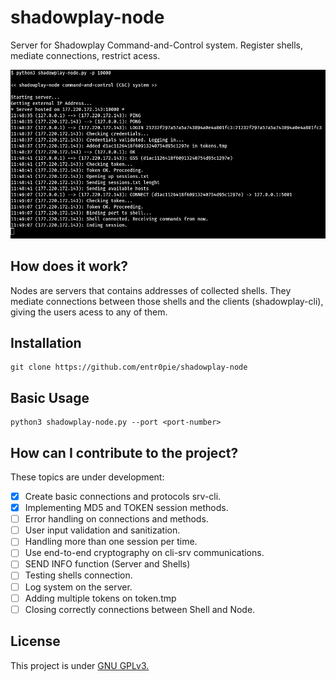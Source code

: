 # shadowplay-node
Server for Shadowplay Command-and-Control system. Register shells, mediate connections, restrict acess.

<img src="images/shadowplay-node.png" width=800px>

## How does it work? 
Nodes are servers that contains addresses of collected shells. They mediate connections between those shells and the clients (shadowplay-cli), giving the users acess to any of them.

## Installation

```
git clone https://github.com/entr0pie/shadowplay-node
```

## Basic Usage

```
python3 shadowplay-node.py --port <port-number>
```

## How can I contribute to the project? 

These topics are under development: 

- [X] Create basic connections and protocols srv-cli.
- [X] Implementing MD5 and TOKEN session methods.
- [ ] Error handling on connections and methods. 
- [ ] User input validation and sanitization.
- [ ] Handling more than one session per time.
- [ ] Use end-to-end cryptography on cli-srv communications.
- [ ] SEND INFO function (Server and Shells)
- [ ] Testing shells connection.
- [ ] Log system on the server.
- [ ] Adding multiple tokens on token.tmp
- [ ] Closing correctly connections between Shell and Node.

## License 

This project is under [GNU GPLv3.](LICENSE)